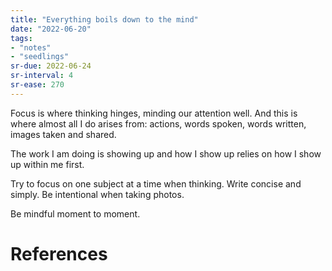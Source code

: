 ```yaml
---
title: "Everything boils down to the mind"
date: "2022-06-20"
tags:
- "notes"
- "seedlings"
sr-due: 2022-06-24
sr-interval: 4
sr-ease: 270
---
```


Focus is where thinking hinges, minding our attention well. And this is where almost all I do arises from: actions, words spoken, words written, images taken and shared.

The work I am doing is showing up and how I show up relies on how I show up within me first.

Try to focus on one subject at a time when thinking.
Write concise and simply.
Be intentional when taking photos.

Be mindful moment to moment.

# References

